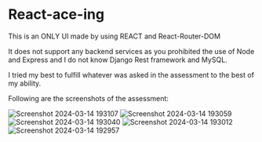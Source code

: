 # React-ace-ing

This is an ONLY UI made by using REACT and React-Router-DOM

It does not support any backend services as you prohibited the use of Node and Express and I do not know Django Rest framework and MySQL.

I tried my best to fulfill whatever was asked in the assessment to the best of my ability.

Following are the screenshots of the assessment:

![Screenshot 2024-03-14 193107](https://github.com/AdarshGT33/React-ace-ing/assets/144033708/2b1d91b9-9d1b-4926-9673-3f2cdda35a97)
![Screenshot 2024-03-14 193059](https://github.com/AdarshGT33/React-ace-ing/assets/144033708/af1219b7-cf40-45bf-bc5f-6d3c2a862f0a)
![Screenshot 2024-03-14 193040](https://github.com/AdarshGT33/React-ace-ing/assets/144033708/23fdaa4a-b32c-4d0b-8dbd-0d8cadfc682b)
![Screenshot 2024-03-14 193012](https://github.com/AdarshGT33/React-ace-ing/assets/144033708/a06d85b2-658a-49a3-823a-58db19df45cd)
![Screenshot 2024-03-14 192957](https://github.com/AdarshGT33/React-ace-ing/assets/144033708/11f3c700-77b5-4534-8d0a-0ab760ba9258)


